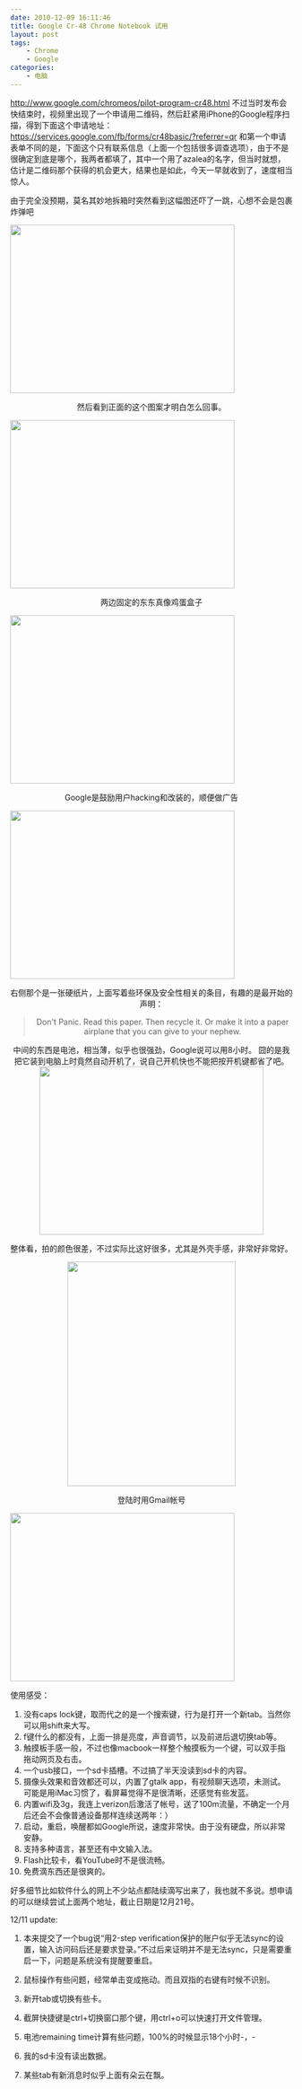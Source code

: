 ```yaml
---
date: 2010-12-09 16:11:46
title: Google Cr-48 Chrome Notebook 试用
layout: post
tags:
    - Chrome
    - Google
categories:
    - 电脑
---
```

http://www.google.com/chromeos/pilot-program-cr48.html
不过当时发布会快结束时，视频里出现了一个申请用二维码，然后赶紧用iPhone的Google程序扫描，得到下面这个申请地址：
https://services.google.com/fb/forms/cr48basic/?referrer=qr
和第一个申请表单不同的是，下面这个只有联系信息（上面一个包括很多调查选项），由于不是很确定到底是哪个，我两者都填了，其中一个用了azalea的名字，但当时就想，估计是二维码那个获得的机会更大，结果也是如此，今天一早就收到了，速度相当惊人。

由于完全没预期，莫名其妙地拆箱时突然看到这幅图还吓了一跳，心想不会是包裹炸弹吧

<a href="http://ztpala.com/wp-content/uploads/2010/12/IMG_0781.jpg"><img class="aligncenter size-medium wp-image-4525" title="IMG_0781" src="http://ztpala.com/wp-content/uploads/2010/12/IMG_0781-400x300.jpg" alt="" width="400" height="300" /></a>
<p style="text-align:center;">然后看到正面的这个图案才明白怎么回事。</p>
<a href="http://ztpala.com/wp-content/uploads/2010/12/IMG_0029.jpg"><img class="aligncenter size-medium wp-image-4519" title="IMG_0029" src="http://ztpala.com/wp-content/uploads/2010/12/IMG_0029-400x300.jpg" alt="" width="400" height="300" /></a>
<p style="text-align:center;">两边固定的东东真像鸡蛋盒子</p>
<a href="http://ztpala.com/wp-content/uploads/2010/12/IMG_0031.jpg"><img class="aligncenter size-medium wp-image-4520" title="IMG_0031" src="http://ztpala.com/wp-content/uploads/2010/12/IMG_0031-400x300.jpg" alt="" width="400" height="300" /></a>
<p style="text-align:center;">Google是鼓励用户hacking和改装的，顺便做广告</p>
<img class="aligncenter size-medium wp-image-4521" title="IMG_0032" src="http://ztpala.com/wp-content/uploads/2010/12/IMG_0032-400x300.jpg" alt="" width="400" height="300" />
<p style="text-align:center;">右侧那个是一张硬纸片，上面写着些环保及安全性相关的条目，有趣的是最开始的声明：</p>

<blockquote style="text-align:center;">Don't Panic.
Read this paper. Then recycle it. Or make it into a paper airplane that you can give to your nephew.</blockquote>
<p style="text-align:center;">中间的东西是电池，相当薄，似乎也很强劲，Google说可以用8小时。
囧的是我把它装到电脑上时竟然自动开机了，说自己开机快也不能把按开机键都省了吧。
<img class="aligncenter size-medium wp-image-4522" title="IMG_0033" src="http://ztpala.com/wp-content/uploads/2010/12/IMG_0033-400x300.jpg" alt="" width="400" height="300" /></p>
<p style="text-align:center;">整体看，拍的颜色很差，不过实际比这好很多，尤其是外壳手感，非常好非常好。</p>
<p style="text-align:center;"><img class="aligncenter size-medium wp-image-4523" title="IMG_0035" src="http://ztpala.com/wp-content/uploads/2010/12/IMG_0035-300x400.jpg" alt="" width="300" height="400" /></p>
<p style="text-align:center;">登陆时用Gmail帐号</p>
<img class="aligncenter size-medium wp-image-4524" title="IMG_0780" src="http://ztpala.com/wp-content/uploads/2010/12/IMG_0780-400x300.jpg" alt="" width="400" height="300" />

使用感受：
1. 没有caps lock键，取而代之的是一个搜索键，行为是打开一个新tab。当然你可以用shift来大写。
2. f键什么的都没有，上面一排是亮度，声音调节，以及前进后退切换tab等。
3. 触摸板手感一般，不过也像macbook一样整个触摸板为一个键，可以双手指拖动网页及右击。
4. 一个usb接口，一个sd卡插槽。不过搞了半天没读到sd卡的内容。
5. 摄像头效果和音效都还可以，内置了gtalk app，有视频聊天选项，未测试。可能是用iMac习惯了，看屏幕觉得不是很清晰，还感觉有些发蓝。
6. 内置wifi及3g，我连上verizon后激活了帐号，送了100m流量，不确定一个月后还会不会像普通设备那样连续送两年：）
7. 启动，重启，唤醒都如Google所说，速度非常快。由于没有硬盘，所以非常安静。
8. 支持多种语言，甚至还有中文输入法。
9. Flash比较卡，看YouTube时不是很流畅。
10. 免费滴东西还是很爽的。

好多细节比如软件什么的网上不少站点都陆续滴写出来了，我也就不多说。想申请的可以继续尝试上面两个地址，截止日期是12月21号。

12/11 update:

1. 本来提交了一个bug说“用2-step verification保护的账户似乎无法sync的设置，输入访问码后还是要求登录。”不过后来证明并不是无法sync，只是需要重启一下，问题是系统没有提醒要重启。

2. 鼠标操作有些问题，经常单击变成拖动。而且双指的右键有时候不识别。

3. 新开tab或切换有些卡。

4. 截屏快捷键是ctrl+切换窗口那个键，用ctrl+o可以快速打开文件管理。

5. 电池remaining time计算有些问题，100%的时候显示18个小时-，-

6. 我的sd卡没有读出数据。

7. 某些tab有新消息时似乎上面有朵云在飘。